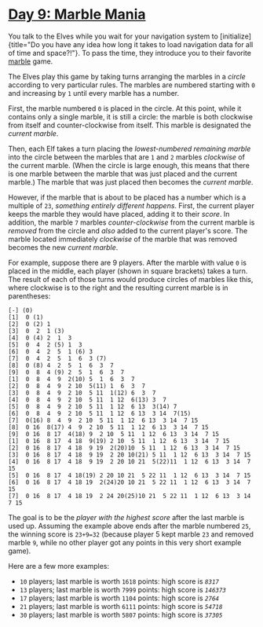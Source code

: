 # [Day 9: Marble Mania](https://adventofcode.com/2018/day/9)

You talk to the Elves while you wait for your navigation system to
[initialize]{title="Do you have any idea how long it takes to load navigation
data for all of time and space?!"}.  To pass the time, they introduce you to
their favorite [marble](https://en.wikipedia.org/wiki/Marble_(toy)) game.

The Elves play this game by taking turns arranging the marbles in a *circle*
according to very particular rules. The marbles are numbered starting with `0`
and increasing by `1` until every marble has a number.

First, the marble numbered `0` is placed in the circle. At this point, while it
contains only a single marble, it is still a circle: the marble is both
clockwise from itself and counter-clockwise from itself. This marble is
designated the *current marble*.

Then, each Elf takes a turn placing the *lowest-numbered remaining marble* into
the circle between the marbles that are `1` and `2` marbles *clockwise* of the
current marble. (When the circle is large enough, this means that there is one
marble between the marble that was just placed and the current marble.) The
marble that was just placed then becomes the *current marble*.

However, if the marble that is about to be placed has a number which is a
multiple of `23`, *something entirely different happens*. First, the current
player keeps the marble they would have placed, adding it to their *score*. In
addition, the marble `7` marbles *counter-clockwise* from the current marble is
*removed* from the circle and *also* added to the current player\'s score. The
marble located immediately *clockwise* of the marble that was removed becomes
the new *current marble*.

For example, suppose there are 9 players. After the marble with value `0` is
placed in the middle, each player (shown in square brackets) takes a turn. The
result of each of those turns would produce circles of marbles like this, where
clockwise is to the right and the resulting current marble is in parentheses:

    [-] (0)
    [1]  0 (1)
    [2]  0 (2) 1 
    [3]  0  2  1 (3)
    [4]  0 (4) 2  1  3 
    [5]  0  4  2 (5) 1  3 
    [6]  0  4  2  5  1 (6) 3 
    [7]  0  4  2  5  1  6  3 (7)
    [8]  0 (8) 4  2  5  1  6  3  7 
    [9]  0  8  4 (9) 2  5  1  6  3  7 
    [1]  0  8  4  9  2(10) 5  1  6  3  7 
    [2]  0  8  4  9  2 10  5(11) 1  6  3  7 
    [3]  0  8  4  9  2 10  5 11  1(12) 6  3  7 
    [4]  0  8  4  9  2 10  5 11  1 12  6(13) 3  7 
    [5]  0  8  4  9  2 10  5 11  1 12  6 13  3(14) 7 
    [6]  0  8  4  9  2 10  5 11  1 12  6 13  3 14  7(15)
    [7]  0(16) 8  4  9  2 10  5 11  1 12  6 13  3 14  7 15 
    [8]  0 16  8(17) 4  9  2 10  5 11  1 12  6 13  3 14  7 15 
    [9]  0 16  8 17  4(18) 9  2 10  5 11  1 12  6 13  3 14  7 15 
    [1]  0 16  8 17  4 18  9(19) 2 10  5 11  1 12  6 13  3 14  7 15 
    [2]  0 16  8 17  4 18  9 19  2(20)10  5 11  1 12  6 13  3 14  7 15 
    [3]  0 16  8 17  4 18  9 19  2 20 10(21) 5 11  1 12  6 13  3 14  7 15 
    [4]  0 16  8 17  4 18  9 19  2 20 10 21  5(22)11  1 12  6 13  3 14  7 15 
    [5]  0 16  8 17  4 18(19) 2 20 10 21  5 22 11  1 12  6 13  3 14  7 15 
    [6]  0 16  8 17  4 18 19  2(24)20 10 21  5 22 11  1 12  6 13  3 14  7 15 
    [7]  0 16  8 17  4 18 19  2 24 20(25)10 21  5 22 11  1 12  6 13  3 14  7 15

The goal is to be the *player with the highest score* after the last marble is
used up. Assuming the example above ends after the marble numbered `25`, the
winning score is `23+9=32` (because player 5 kept marble `23` and removed
marble `9`, while no other player got any points in this very short example
game).

Here are a few more examples:

-   `10` players; last marble is worth `1618` points: high score is
    *`8317`*
-   `13` players; last marble is worth `7999` points: high score is
    *`146373`*
-   `17` players; last marble is worth `1104` points: high score is
    *`2764`*
-   `21` players; last marble is worth `6111` points: high score is
    *`54718`*
-   `30` players; last marble is worth `5807` points: high score is
    *`37305`*
